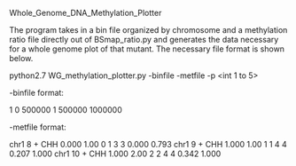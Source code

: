 Whole_Genome_DNA_Methylation_Plotter

The program takes in a bin file organized by chromosome and a methylation ratio file directly out of BSmap_ratio.py and generates the data necessary for a whole genome plot of that mutant. The necessary file format is shown below.

python2.7 WG_methylation_plotter.py -binfile <binfile> -metfile <metfile> -p <int 1 to 5>

-binfile format:

1	0	500000
1	500000	1000000

-metfile format:

chr1	8	+	CHH	0.000	1.00	0	1	3	3	0.000	0.793
chr1	9	+	CHH	1.000	1.00	1	1	4	4	0.207	1.000
chr1	10	+	CHH	1.000	2.00	2	2	4	4	0.342	1.000
